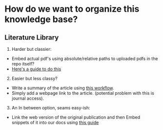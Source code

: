 # How do we want to organize this knowledge base? 

## Literature Library  
1. Harder but classier: 
- Embed actual pdf's using absolute/relative paths to uploaded pdfs in the repo itself? 
- [Here's a guide to do this](https://stackoverflow.com/questions/69237778/how-to-embed-a-local-pdf-file-in-mkdocs-generated-website-on-github-pages)
2. Easier but less classy? 
- Write a summary of the article using [this workflow](../docs/Contributing_to_this_knowledge_base/Literature_Reviews.md).
- Simply add a webpage link to the article. (potential problem with this is journal access).
3. An In between option, seams easy-ish: 
- Link the web version of the original publication and then Embed snippets of it into our docs using [this guide](https://facelessuser.github.io/pymdown-extensions/extensions/snippets/)